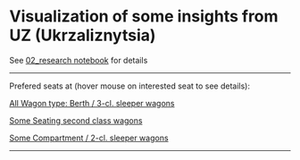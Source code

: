 # Visualization of some insights from UZ (Ukrzaliznytsia)

See [02_research notebook](https://github.com/sergibro/uz-viz/blob/master/02_research.ipynb) for details

---

Prefered seats at (hover mouse on interested seat to see details):

[All Wagon type: Berth / 3-cl. sleeper wagons](http://htmlpreview.github.io/?https://github.com/sergibro/uz-viz/blob/master/resources/P01.html)

[Some Seating second class wagons](http://htmlpreview.github.io/?https://github.com/sergibro/uz-viz/blob/master/resources/P67.html)

[Some Compartment / 2-cl. sleeper wagons](http://htmlpreview.github.io/?https://github.com/sergibro/uz-viz/blob/master/resources/K22.html)

---
